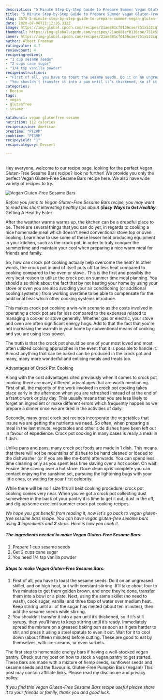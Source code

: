 ```yaml
---
description: "5 Minute Step-by-Step Guide to Prepare Summer Vegan Gluten-Free Sesame Bars"
title: "5 Minute Step-by-Step Guide to Prepare Summer Vegan Gluten-Free Sesame Bars"
slug: 3578-5-minute-step-by-step-guide-to-prepare-summer-vegan-gluten-free-sesame-bars
date: 2020-07-08T21:12:26.332Z
image: https://img-global.cpcdn.com/recipes/21ae881cf0136cae/751x532cq70/vegan-gluten-free-sesame-bars-recipe-main-photo.jpg
thumbnail: https://img-global.cpcdn.com/recipes/21ae881cf0136cae/751x532cq70/vegan-gluten-free-sesame-bars-recipe-main-photo.jpg
cover: https://img-global.cpcdn.com/recipes/21ae881cf0136cae/751x532cq70/vegan-gluten-free-sesame-bars-recipe-main-photo.jpg
author: Albert Freeman
ratingvalue: 4.7
reviewcount: 4
recipeingredient:
- "1 cup sesame seeds"
- "2 cups cane sugar"
- "1/4 tsp vanilla powder"
recipeinstructions:
- "First of all, you have to toast the sesame seeds. Do it on an ungreased skillet, and on high heat, but with constant stirring. It’ll take about four to five minutes to get them golden brown, and once they’re done, transfer them into a bowl or a plate. Next, using the same skillet (no need to wash), cook sugar, vanilla, and three tbsp of water over medium heat. Keep stirring until all of the sugar has melted (about ten minutes), then add the sesame seeds while stirring."
- "You shouldn’t transfer it into a pan until it’s thickened, so if it’s still syrupy, then you’ll have to keep stirring until it’s ready. Immediately spread the mixture on a greased baking pan as soon as it gets harder to stir, and press it using a steel spatula to even it out. Wait for it to cool down (about fifteen minutes) before cutting. These are good to eat by themselves, with ice-creams, or even sorbets."
categories:
- Recipe
tags:
- vegan
- glutenfree
- sesame

katakunci: vegan glutenfree sesame 
nutrition: 112 calories
recipecuisine: American
preptime: "PT20M"
cooktime: "PT39M"
recipeyield: "1"
recipecategory: Dessert

---
```

<br>
Hey everyone, welcome to our recipe page, looking for the perfect Vegan Gluten-Free Sesame Bars recipe? look no further! We provide you only the perfect Vegan Gluten-Free Sesame Bars recipe here. We also have wide variety of recipes to try.
<br>


![Vegan Gluten-Free Sesame Bars](https://img-global.cpcdn.com/recipes/21ae881cf0136cae/751x532cq70/vegan-gluten-free-sesame-bars-recipe-main-photo.jpg)

<i>Before you jump to Vegan Gluten-Free Sesame Bars recipe, you may want to read this short interesting healthy tips about {<strong>Easy Ways to Get Healthy</strong>.</i>
Getting A Healthy Eater


After the weather warms warms up, the kitchen can be a dreadful place to be. There are several things that you can do yet, in regards to cooking a nice homemade meal which doesn't need conventional stove top or oven cooking. Learn how to use some of these lesser heat producing equipment in your kitchen, such as the crock pot, in order to truly conquer the summertime and maintain your cool when preparing a nice warm meal for friends and family.

So, how can crock pot cooking actually help overcome the heat? In other words, the crock pot in and of itself puts off far less heat compared to cooking compared to the oven or stove . This is the first and possibly the very best reason to utilize the crock pot on summer time meal planning. You should also think about the fact that by not heating your home by using your stove or oven you are also avoiding your air conditioning (or additional cooling systems ) from working overtime to be able to compensate for the additional heat which other cooking systems introduce.

This makes crock pot cooking a win-win scenario as the costs involved in operating a crock pot are far less compared to the expenses related to managing a cooker or stove generally. Whether gas or electric, your stove and oven are often significant energy hogs. Add to that the fact that you're not increasing the warmth in your home by conventional means of cooking and you are using less power.

 The truth is that the crock pot should be one of your most loved and most often utilized cooking approaches in the event that it is possible to handle it.  Almost anything that can be baked can be produced in the crock pot and many, many more wonderful and enticing meals and treats too.

Advantages of Crock Pot Cooking

Along with the cost advantages cited previously when it comes to crock pot cooking there are many different advantages that are worth mentioning. First of all, the majority of the work involved in crock pot cooking takes place early in the afternoon when you are refreshed instead of at the end of a frantic work or play day. This usually means that you are less likely to forget an ingredient or make different errors which frequently happen as we prepare a dinner once we are tired in the activities of daily.

Secondly, many great crock pot recipes incorporate the vegetables that insure we are getting the nutrients we need. So often, when preparing a meal in the last minute, vegetables and other side dishes have been left out in favour of expedience. Crock pot cooking in many cases is really a meal in 1 dish.

 Unlike pans and pans, many crock pot foods are made in 1 dish. This means that there will not be mountains of dishes to be hand cleaned or loaded to the dishwasher (or if you are like me-both) afterwards. You can spend less time cleaning only as you spent less time slaving over a hot cooker. Oh wait! Ensure time slaving over a hot stove. Once clean up is complete you can contact enjoying the sunshine set, pursuing the lightening bugs with your little ones, or waiting for your first celebrity.

While there will be no 1 size fits all best cooking procedure, crock pot cooking comes very near. When you've got a crock pot collecting dust somewhere in the back of your pantry it is time to get it out, dust in the off, and dig up some excellent summer crock pot cooking recipes.


<i>We hope you got benefit from reading it, now let's go back to vegan gluten-free sesame bars recipe. You can have vegan gluten-free sesame bars using <strong>3</strong> ingredients and <strong>2</strong> steps. Here is how you cook it.
</i>

##### The ingredients needed to make Vegan Gluten-Free Sesame Bars:

1. Prepare 1 cup sesame seeds
1. Get 2 cups cane sugar
1. You need 1/4 tsp vanilla powder


##### Steps to make Vegan Gluten-Free Sesame Bars:

1. First of all, you have to toast the sesame seeds. Do it on an ungreased skillet, and on high heat, but with constant stirring. It’ll take about four to five minutes to get them golden brown, and once they’re done, transfer them into a bowl or a plate. Next, using the same skillet (no need to wash), cook sugar, vanilla, and three tbsp of water over medium heat. Keep stirring until all of the sugar has melted (about ten minutes), then add the sesame seeds while stirring.
1. You shouldn’t transfer it into a pan until it’s thickened, so if it’s still syrupy, then you’ll have to keep stirring until it’s ready. Immediately spread the mixture on a greased baking pan as soon as it gets harder to stir, and press it using a steel spatula to even it out. Wait for it to cool down (about fifteen minutes) before cutting. These are good to eat by themselves, with ice-creams, or even sorbets.


The first step to homemade energy bars if having a well-stocked vegan pantry. Check out my post on how to stock a vegan pantry to get started. These bars are made with a mixture of hemp seeds, sunflower seeds and sesame seeds and the flavour is. Gluten-Free Pumpkin Bars (Vegan!) This post may contain affiliate links. Please read my disclosure and privacy policy. 

<i>If you find this Vegan Gluten-Free Sesame Bars recipe useful please share it to your friends or family, thank you and good luck.</i>
